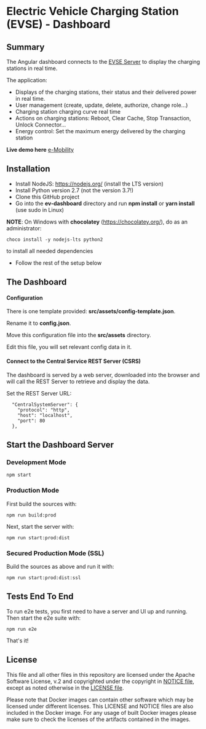 # Electric Vehicle Charging Station (EVSE) - Dashboard

## Summary

The Angular dashboard connects to the [EVSE Server](https://github.com/LucasBrazi06/ev-server) to display the charging stations in real time.

The application:

* Displays of the charging stations, their status and their delivered power in real time.
* User management (create, update, delete, authorize, change role...)
* Charging station charging curve real time
* Actions on charging stations: Reboot, Clear Cache, Stop Transaction, Unlock Connector...
* Energy control: Set the maximum energy delivered by the charging station

**Live demo here** [e-Mobility](https://qa.e-mobility-group.com/)

## Installation

* Install NodeJS: https://nodejs.org/ (install the LTS version)
* Install Python version 2.7 (not the version 3.7!)
* Clone this GitHub project
* Go into the **ev-dashboard** directory and run **npm install** or **yarn install** (use sudo in Linux)

**NOTE**: On Windows with **chocolatey** (https://chocolatey.org/),
do as an administrator:
```
choco install -y nodejs-lts python2
```
to install all needed dependencies

* Follow the rest of the setup below

## The Dashboard

#### Configuration

There is one template provided: **src/assets/config-template.json**.

Rename it to **config.json**.

Move this configuration file into the **src/assets** directory.

Edit this file, you will set relevant config data in it.

#### Connect to the Central Service REST Server (CSRS)

The dashboard is served by a web server, downloaded into the browser and will call the REST Server to retrieve and display the data.

Set the REST Server URL:

```
  "CentralSystemServer": {
    "protocol": "http",
    "host": "localhost",
    "port": 80
  },
```

## Start the Dashboard Server

### Development Mode

```
npm start
```

### Production Mode
First build the sources with:
```
npm run build:prod
```

Next, start the server with:
```
npm run start:prod:dist
```

### Secured Production Mode (SSL)
Build the sources as above and run it with:
```
npm run start:prod:dist:ssl
```

## Tests End To End
To run e2e tests, you first need to have a server and UI up and running. Then start the e2e suite with:
```
npm run e2e
```

That's it!

## License

This file and all other files in this repository are licensed under the Apache Software License, v.2 and copyrighted under the copyright in [NOTICE file](NOTICE), except as noted otherwise in the [LICENSE file](LICENSE).

Please note that Docker images can contain other software which may be licensed under different licenses. This LICENSE and NOTICE files are also included in the Docker image. For any usage of built Docker images please make sure to check the licenses of the artifacts contained in the images.
